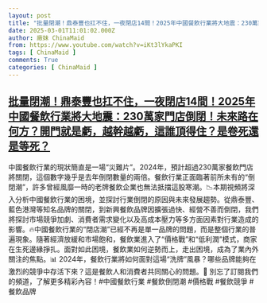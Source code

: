 ```yaml
---
layout: post
title: "批量閉潮！鼎泰豐也扛不住，一夜閉店14間！2025年中國餐飲行業將大地震：230萬家門店倒閉！未來路在何方？開門就是虧，越幹越虧，這誰頂得住？是卷死還是等死？"
date: 2025-03-01T11:01:02.000Z
author: 廠妹 ChinaMaid
from: https://www.youtube.com/watch?v=iKt3lYkaPKI
tags: [ ChinaMaid ]
comments: True
categories: [ ChinaMaid ]
---
```

<!--1740826862000-->
[批量閉潮！鼎泰豐也扛不住，一夜閉店14間！2025年中國餐飲行業將大地震：230萬家門店倒閉！未來路在何方？開門就是虧，越幹越虧，這誰頂得住？是卷死還是等死？](https://www.youtube.com/watch?v=iKt3lYkaPKI)
------

<div>
中國餐飲行業的現狀簡直是一場“災難片”。2024年，預計超過230萬家餐飲門店將關閉，這個數字幾乎是去年倒閉數量的兩倍。餐飲行業正面臨著前所未有的“倒閉潮”，許多曾經風靡一時的老牌餐飲企業也無法抵擋這股寒潮。📉本期視頻將深入分析中國餐飲行業的困境，並探討行業倒閉的原因與未來發展趨勢。從鼎泰豐、藍色港灣等知名品牌的關閉，到新興餐飲品牌因擴張過快、經營不善而倒閉，我們將探討市場競爭加劇、消費者需求變化以及高成本壓力等多方面因素對行業造成的影響。🔥中國餐飲行業的“閉店潮”已經不再是單一品牌的問題，而是整個行業的普遍現象。隨著經濟放緩和市場飽和，餐飲業進入了“價格戰”和“低利潤”模式，商家在生死邊緣掙扎。面對如此困境，餐飲業如何逆勢而上，走出困境，成為了業內外關注的焦點。📊 2024年，餐飲行業將如何面對這場“洗牌”風暴？哪些品牌能夠在激烈的競爭中存活下來？這是餐飲人和消費者共同關心的問題。📌 別忘了訂閱我們的頻道，了解更多精彩內容！#中國餐飲行業 #餐飲倒閉潮 #價格戰 #餐飲競爭 #餐飲品牌
</div>
